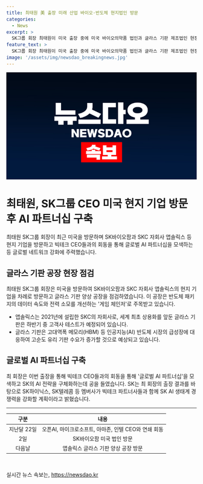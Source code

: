 ```yaml
---
title: 최태원 美 출장 미래 산업 바이오·반도체 현지법인 방문
categories:
  - News
excerpt: >
  SK그룹 회장 최태원이 미국 출장 중에 미국 바이오의약품 법인과 글라스 기판 제조법인 현장을 찾아 현지 사업 현황을 점검하는 등 글로벌 파트너십 구축에 나섰다. 최 회장은 바이오의약품의 현지 직접 상황을 점검하고, 글라스 기판 제조법인을 방문하여 인공지능(AI) 반도체 시장에서의 글라스 기판의 중요성을 강조했으며, 빅테크 CEO들과의 회동을 통해 글로벌 AI 파트너십을 구축하는 등 SK의 AI 전략을 구체화하는 노력을 보였다. 이에 따라 SK는 빅테크와의 파트너십을 통해 생태계 경쟁력을 강화할 계획이라고 밝혔다.
feature_text: >
  SK그룹 회장 최태원이 미국 출장 중에 미국 바이오의약품 법인과 글라스 기판 제조법인 현장을 찾아 현지 사업 현황을 점검하는 등 글로벌 파트너십 구축에 나섰다. 최 회장은 바이오의약품의 현지 직접 상황을 점검하고, 글라스 기판 제조법인을 방문하여 인공지능(AI) 반도체 시장에서의 글라스 기판의 중요성을 강조했으며, 빅테크 CEO들과의 회동을 통해 글로벌 AI 파트너십을 구축하는 등 SK의 AI 전략을 구체화하는 노력을 보였다. 이에 따라 SK는 빅테크와의 파트너십을 통해 생태계 경쟁력을 강화할 계획이라고 밝혔다.
image: '/assets/img/newsdao_breakingnews.jpg'
---
```


<p><img src="/assets/img/newsdao_breakingnews.jpg" alt="implanttips 속보" /></p>

<h1>최태원, SK그룹 CEO 미국 현지 기업 방문 후 AI 파트너십 구축</h1>

<p data-ke-size="size16">최태원 SK그룹 회장이 최근 미국을 방문하며 SK바이오팜과 SKC 자회사 앱솔릭스 등 현지 기업을 방문하고 빅테크 CEO들과의 회동을 통해 글로벌 AI 파트너십을 모색하는 등 글로벌 네트워크 강화에 주력했습니다.</p>

<h2 data-ke-size="size26">글라스 기판 공장 현장 점검</h2>

<p data-ke-size="size16">최태원 SK그룹 회장은 미국을 방문하여 SK바이오팜과 SKC 자회사 앱솔릭스의 현지 기업을 차례로 방문하고 글라스 기판 양상 공장을 점검하였습니다. 이 공장은 반도체 패키지의 데이터 속도와 전력 소모를 개선하는 '게임 체인저'로 주목받고 있습니다.</p>

<ul>
<li>앱솔릭스는 2021년에 설립한 SKC의 자회사로, 세계 최초 상용화를 앞둔 글라스 기판은 하반기 중 고객사 테스트가 예정되어 있습니다.</li>
<li>글라스 기판은 고대역폭 메모리(HBM) 등 인공지능(AI) 반도체 시장의 급성장에 대응하여 고순도 유리 기판 수요가 증가할 것으로 예상되고 있습니다.</li>
</ul>

<h2 data-ke-size="size26">글로벌 AI 파트너십 구축</h2>

<p data-ke-size="size16">최 회장은 이번 출장을 통해 빅테크 CEO들과의 회동을 통해 '글로벌 AI 파트너십'을 모색하고 SK의 AI 전략을 구체화하는데 공을 들였습니다. SK는 최 회장의 출장 결과를 바탕으로 SK하이닉스, SK텔레콤 등 멤버사가 빅테크 파트너사들과 함께 SK AI 생태계 경쟁력을 강화할 계획이라고 밝혔습니다.</p>

<hr>

<table>
<thead>
<tr>
<th style="text-align: center;">구분</th>
<th style="text-align: center;">내용</th>
</tr>
</thead>
<tbody>
<tr>
<td style="text-align: center;">지난달 22일</td>
<td style="text-align: center;">오픈AI, 마이크로소프트, 아마존, 인텔 CEO와 연쇄 회동</td>
</tr>
<tr>
<td style="text-align: center;">2일</td>
<td style="text-align: center;">SK바이오팜 미국 법인 방문</td>
</tr>
<tr>
<td style="text-align: center;">다음날</td>
<td style="text-align: center;">앱솔릭스 글라스 기판 양상 공장 방문</td>
</tr>
</tbody>
</table>

<p data-ke-size="size16">&nbsp;</p>
실시간 뉴스 속보는, <a href="https://newsdao.kr" rel="dofollow">https://newsdao.kr</a>


